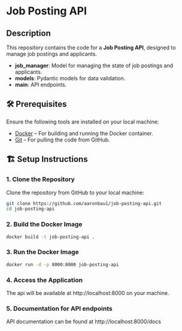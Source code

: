 # Job Posting API

## Description

This repository contains the code for a **Job Posting API**, designed to manage job postings and applicants.

- **job_manager**: Model for managing the state of job postings and applicants.
- **models**: Pydantic models for data validation.
- **main**: API endpoints.

## 🛠 Prerequisites

Ensure the following tools are installed on your local machine:

- [Docker](https://www.docker.com/products/docker-desktop) – For building and running the Docker container.
- [Git](https://git-scm.com/) – For pulling the code from GitHub.

## 🏗 Setup Instructions

### 1️. Clone the Repository

Clone the repository from GitHub to your local machine:

```bash
git clone https://github.com/aaronbau1/job-posting-api.git
cd job-posting-api
```

### 2. Build the Docker Image
```bash
docker build -t job-posting-api .
```

### 3. Run the Docker Image
```bash
docker run -d -p 8000:8000 job-posting-api
```

### 4. Access the Application
The api will be available at http://localhost:8000 on your machine. 

### 5. Documentation for API endpoints
API documentation can be found at http://localhost:8000/docs